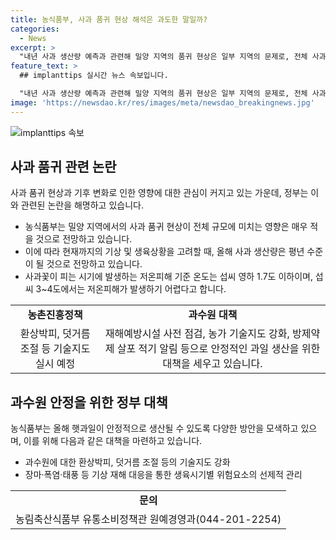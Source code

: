 ```yaml
---
title: 농식품부, 사과 품귀 현상 해석은 과도한 말일까?
categories:
  - News
excerpt: >
  "내년 사과 생산량 예측과 관련해 밀양 지역의 품귀 현상은 일부 지역의 문제로, 전체 사과 생산량에 미치는 영향은 적다는 농식품부 설명"
feature_text: >
  ## implanttips 실시간 뉴스 속보입니다.

  "내년 사과 생산량 예측과 관련해 밀양 지역의 품귀 현상은 일부 지역의 문제로, 전체 사과 생산량에 미치는 영향은 적다는 농식품부 설명"
image: 'https://newsdao.kr/res/images/meta/newsdao_breakingnews.jpg'
---
```


<p><img src="https://newsdao.kr/res/images/meta/newsdao_breakingnews.jpg" alt="implanttips 속보" /></p>

<h2 data-ke-size="size26">사과 품귀 관련 논란</h2>

<p data-ke-size="size16">사과 품귀 현상과 기후 변화로 인한 영향에 대한 관심이 커지고 있는 가운데, 정부는 이와 관련된 논란을 해명하고 있습니다.</p>

<ul>
  <li>농식품부는 밀양 지역에서의 사과 품귀 현상이 전체 규모에 미치는 영향은 매우 적을 것으로 전망하고 있습니다.</li>
  <li>이에 따라 현재까지의 기상 및 생육상황을 고려할 때, 올해 사과 생산량은 평년 수준이 될 것으로 전망하고 있습니다.</li>
  <li>사과꽃이 피는 시기에 발생하는 저온피해 기준 온도는 섭씨 영하 1.7도 이하이며, 섭씨 3~4도에서는 저온피해가 발생하기 어렵다고 합니다.</li>
</ul>

<table>
  <tr>
    <td style="text-align: center; height: 17px;"><b>농촌진흥정책</b></td>
    <td style="text-align: center; height: 17px;"><b>과수원 대책</b></td>
  </tr>
  <tr>
    <td style="text-align: center;">환상박피, 덧거름 조절 등 기술지도 실시 예정</td>
    <td style="text-align: center;">재해예방시설 사전 점검, 농가 기술지도 강화, 방제약제 살포 적기 알림 등으로 안정적인 과일 생산을 위한 대책을 세우고 있습니다.</td>
  </tr>
</table>

<h2 data-ke-size="size26">과수원 안정을 위한 정부 대책</h2>

<p data-ke-size="size16">농식품부는 올해 햇과일이 안정적으로 생산될 수 있도록 다양한 방안을 모색하고 있으며, 이를 위해 다음과 같은 대책을 마련하고 있습니다.</p>

<ul>
  <li>과수원에 대한 환상박피, 덧거름 조절 등의 기술지도 강화</li>
  <li>장마·폭염·태풍 등 기상 재해 대응을 통한 생육시기별 위험요소의 선제적 관리</li>
</ul>

<table>
  <tr>
    <td style="text-align: center; height: 17px;"><b>문의</b></td>
  </tr>
  <tr>
    <td style="text-align: center;">농림축산식품부 유통소비정책관 원예경영과(044-201-2254)</td>
  </tr>
</table>

<p data-ke-size="size16">&nbsp;</p>

